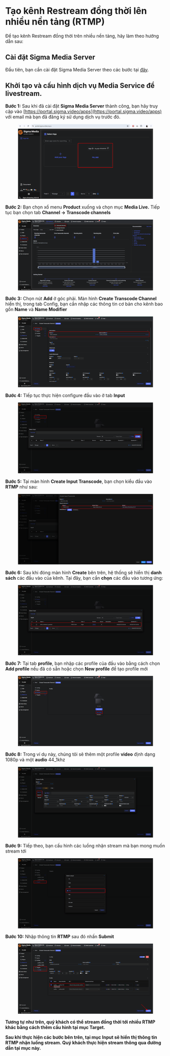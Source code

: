 # Tạo kênh Restream đồng thời lên nhiều nền tảng (RTMP)

Để tạo kênh Restream đồng thời trên nhiều nền tảng, hãy làm theo hướng dẫn sau:

## Cài đặt Sigma Media Server

Đầu tiên, bạn cần cài đặt Sigma Media Server theo các bước tại [đây](../cai-dat-sigma-media-server.md).

## Khởi tạo và cấu hình dịch vụ Media Service để livestream.&#x20;

**Bước 1:** Sau khi đã cài đặt **Sigma Media Server** thành công, bạn hãy truy cập vào [https://portal.sigma.video/apps](https://portal.sigma.video/apps) với email mà bạn đã đăng ký sử dụng dịch vụ trước đó.

<figure><img src="../../../../.gitbook/assets/image (647).png" alt=""><figcaption></figcaption></figure>

**Bước 2:** Bạn chọn xổ menu **Product** xuống và chọn mục **Media Live.** Tiếp tục bạn chọn tab **Channel -> Transcode channels**

<figure><img src="../../../../.gitbook/assets/transcode1 (1).png" alt=""><figcaption></figcaption></figure>



**Bước 3:** Chọn nút **Add** ở góc phải. Màn hình **Create Transcode Channel** hiển thị, trong tab Config, bạn cần nhập các thông tin cơ bản cho kênh bao gồn **Name** và **Name Modifier**

<figure><img src="../../../../.gitbook/assets/image (4) (1) (1) (1) (1) (1) (1) (1) (1) (1) (1) (1) (1) (1) (1) (1) (1) (1) (1) (1) (1) (1) (1) (1) (1) (1) (1) (1) (1) (1).png" alt=""><figcaption></figcaption></figure>

**Bước 4:** Tiếp tục thực hiện configure đầu vào ở tab **Input**

<figure><img src="../../../../.gitbook/assets/image (5) (1) (1) (1) (1) (1) (1) (1) (1) (1) (1) (1) (1) (1) (1) (1) (1) (1) (1) (1) (1) (1) (1) (1) (1) (1) (1).png" alt=""><figcaption></figcaption></figure>

**Bước 5:** Tại màn hình **Create Input Transcode**, bạn chọn kiểu đầu vào **RTMP** như sau:

<figure><img src="../../../../.gitbook/assets/image (6) (1) (1) (1) (1) (1) (1) (1) (1) (1) (1) (1) (1) (1) (1) (1) (1) (1) (1) (1) (1) (1) (1).png" alt=""><figcaption></figcaption></figure>

**Bước 6:** Sau khi đóng màn hình **Create** bên trên, hệ thống sẽ hiển thị **danh sách** các đầu vào của kênh. Tại đây, bạn cần **chọn** các đầu vào tương ứng:

<figure><img src="../../../../.gitbook/assets/image (7) (1) (1) (1) (1) (1) (1) (1) (1) (1) (1) (1) (1) (1) (1) (1) (1) (1) (1) (1) (1).png" alt=""><figcaption></figcaption></figure>

**Bước 7:** Tại tab **profile**, bạn nhập các profile của đầu vào bằng cách chọn **Add profile** nếu đã có sẵn hoặc chọn **New profile** để tạo profile mới

<figure><img src="../../../../.gitbook/assets/image (8) (1) (1) (1) (1) (1) (1) (1) (1) (1) (1) (1) (1) (1) (1) (1) (1) (1) (1).png" alt=""><figcaption></figcaption></figure>

**Bước 8:** Trong ví dụ này, chúng tôi sẽ thêm một profile **video** định dạng 1080p và một **audio** 44\_1khz

<figure><img src="../../../../.gitbook/assets/image (9) (1) (1) (1) (1) (1) (1) (1) (1) (1) (1) (1) (1) (1) (1) (1).png" alt=""><figcaption></figcaption></figure>

**Bước 9:** Tiếp theo, bạn cấu hình các luồng nhận stream mà bạn mong muốn stream tới

<figure><img src="../../../../.gitbook/assets/image (10) (1) (1) (1) (1) (1) (1) (1) (1) (1) (1) (1) (1) (1) (1) (1).png" alt=""><figcaption></figcaption></figure>

**Bước 10:** Nhập thông tin **RTMP** sau đó nhấn **Submit**

<figure><img src="../../../../.gitbook/assets/image (11) (1) (1) (1) (1) (1) (1) (1) (1) (1) (1) (1) (1) (1).png" alt=""><figcaption></figcaption></figure>

**Tương tự như trên, quý khách có thể stream đồng thời tới nhiều RTMP khác bằng cách thêm cấu hình tại mục Target.**

**Sau khi thực hiện các bước bên trên, tại mục Input sẽ hiển thị thông tin RTMP nhận luồng stream. Quý khách thực hiện stream thông qua đường dẫn tại mục này.**
